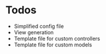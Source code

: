 # Todos

- Simplified config file
- View generation
- Template file for custom controllers
- Template file for custom models
